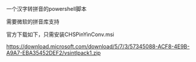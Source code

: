 一个汉字转拼音的powershell脚本

需要微软的拼音库支持

官方下载如下，只需安装CHSPinYinConv.msi

https://download.microsoft.com/download/5/7/3/57345088-ACF8-4E9B-A9A7-EBA35452DEF2/vsintlpack1.zip
